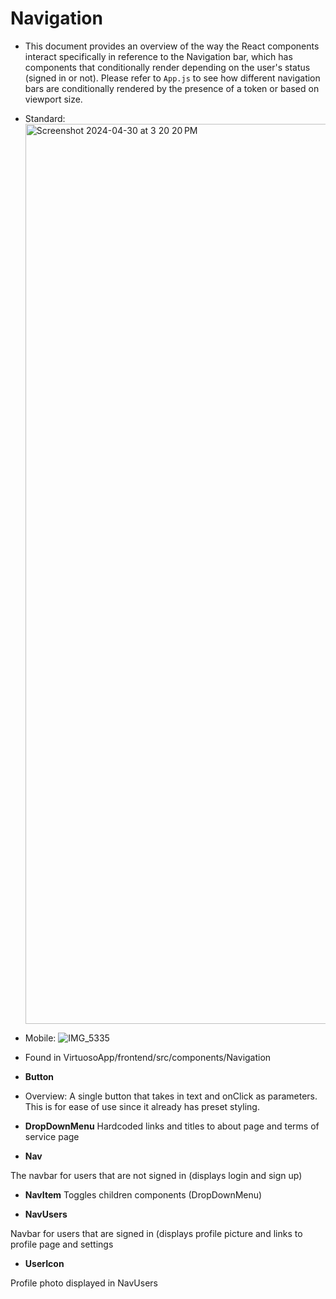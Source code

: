 # Navigation

* This document provides an overview of the way the React components interact specifically in reference to the Navigation bar, which has components
that conditionally render depending on the user's status (signed in or not). Please refer to `App.js` to see how different navigation bars are conditionally rendered by the presence of a token or based on viewport size.

* Standard:
  <img width="1440" alt="Screenshot 2024-04-30 at 3 20 20 PM" src="https://github.com/amoahy15/GenTech/assets/75340434/2f2e8e99-d5f5-46c7-9015-137024b140c3">

* Mobile:
  ![IMG_5335](https://github.com/amoahy15/GenTech/assets/75340434/473bf507-b8af-4216-b361-d8319ce7de3a)



* Found in VirtuosoApp/frontend/src/components/Navigation

- **Button** 
 * Overview: A single button that takes in text and onClick as parameters. This is for ease of use since it already has preset styling.

- **DropDownMenu**
Hardcoded links and titles to about page and terms of service page

- **Nav**

The navbar for users that are not signed in (displays login and sign up) 

- **NavItem**
Toggles children components (DropDownMenu) 

- **NavUsers**

Navbar for users that are signed in (displays profile picture and links to profile page and settings

- **UserIcon** 

Profile photo displayed in NavUsers
